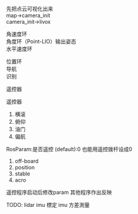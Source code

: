 先把点云可视化出来  
map->camera_init  
camera_init->livox  

角速度环  
角度环（Point-LIO）输出姿态  
水平速度环

位置环  
导航  
识别

遥控器


遥控器  
1. 横滚
2. 俯仰
3. 油门
4. 偏航

RosParam:是否遥控
(default):0 也能用遥控拨杆设成0
1. off-board
2. position
3. stable
4. acro

遥控程序启动后修改param
其他程序作出反映

TODO:
    lidar imu 標定
    imu 方差測量
